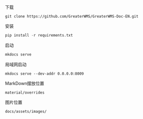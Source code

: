 
下载
~~~git
git clone https://github.com/GreaterWMS/GreaterWMS-Doc-EN.git
~~~

安装
~~~python
pip install -r requirements.txt
~~~

启动
~~~python
mkdocs serve
~~~

局域网启动
~~~shell
mkdocs serve --dev-addr 0.0.0.0:8009
~~~

MarkDown摆放位置
~~~shell
material/overrides
~~~

图片位置
~~~shell
docs/assets/images/
~~~

